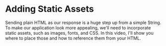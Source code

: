 # Adding Static Assets
Sending plain HTML as our response is a huge step up from a simple String. To make our application look more appealing, we'll need to incorporate static assets, such as images, fonts, and CSS. In this video, I'll show you where to place those and how to reference them from your HTML.